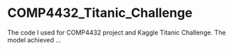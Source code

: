 # COMP4432_Titanic_Challenge
The code I used for COMP4432 project and Kaggle Titanic Challenge. The model achieved ...
